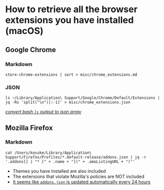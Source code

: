# How to retrieve all the browser extensions you have installed (macOS)
## Google Chrome

### Markdown
```shell
store-chrome-extensions | sort > misc/chrome_extensions.md
```

### JSON
```shell
ls ~/Library/Application\ Support/Google/Chrome/Default/Extensions | jq -Rs 'split("\n")[:-1]' > misc/chrome_extensions.json
```

_[convert bash `ls` output to json array](https://stackoverflow.com/questions/10234327/convert-bash-ls-output-to-json-array#answer-32354503)_



## Mozilla Firefox

### Markdown
```shell
cat /Users/kosuke/Library/Application\ Support/Firefox/Profiles/*.default-release/addons.json | jq -r '.addons[] | "* [" + .name + "](" + .amoListingURL + ")"'
```

* Themes you have installed are also included
* The extensions that violate Mozilla's policies are NOT included
* [It seems like `addons.json` is updated automatically every 24 hours](https://www.google.com/search?q=firefox+addon.json+update+timing)
